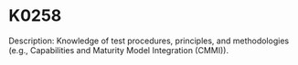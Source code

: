 # K0258
Description: Knowledge of test procedures, principles, and methodologies (e.g., Capabilities and Maturity Model Integration (CMMI)).
